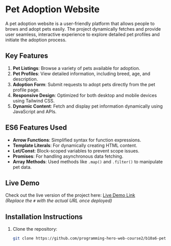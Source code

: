 # Pet Adoption Website

A pet adoption website is a user-friendly platform that allows people to brows and adopt pets easily. The project dynamically 
fetches and provide user seamless, interactive experience to explore detailed pet profiles and initiate the adoption process. 

## Key Features

1. **Pet Listings**: Browse a variety of pets available for adoption.
2. **Pet Profiles**: View detailed information, including breed, age, and description.
3. **Adoption Form**: Submit requests to adopt pets directly from the pet profile page.
4. **Responsive Design**: Optimized for both desktop and mobile devices using Tailwind CSS.
5. **Dynamic Content**: Fetch and display pet information dynamically using JavaScript and APIs.

## ES6 Features Used

- **Arrow Functions**: Simplified syntax for function expressions.
- **Template Literals**: For dynamically creating HTML content.
- **Let/Const**: Block-scoped variables to prevent scope issues.
- **Promises**: For handling asynchronous data fetching.
- **Array Methods**: Used methods like `.map()` and `.filter()` to manipulate pet data.

## Live Demo

Check out the live version of the project here: [Live Demo Link](#)  
*(Replace the `#` with the actual URL once deployed)*

## Installation Instructions

1. Clone the repository:
   ```bash
   git clone https://github.com/programming-hero-web-course2/b10a6-pet-adoption-TanvirMain49.git
